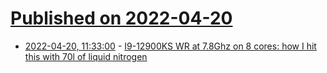# [Published on 2022-04-20](index.md)

* [2022-04-20, 11:33:00](https://news.ycombinator.com/item?id=31095363) - [I9-12900KS WR at 7.8Ghz on 8 cores: how I hit this with 70l of liquid nitrogen](https://www.tomshardware.com/features/intel-core-i9-12900ks-world-record-78-ghz-8-cores)
